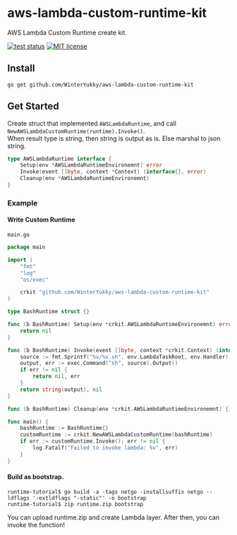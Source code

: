 # aws-lambda-custom-runtime-kit

AWS Lambda Custom Runtime create kit.

[![test status](https://github.com/WinterYukky/aws-lambda-custom-runtime-kit/actions/workflows/test.yml/badge.svg?branch=main "test status")](https://github.com/WinterYukky/aws-lambda-custom-runtime-kit/actions)
[![MIT license](https://img.shields.io/badge/license-MIT-brightgreen.svg)](https://opensource.org/licenses/MIT)

## Install

```shell
go get github.com/WinterYukky/aws-lambda-custom-runtime-kit
```

## Get Started

Create struct that implemented `AWSLambdaRuntime`, and call `NewAWSLambdaCustomRuntime(runtime).Invoke()`.  
When result type is string, then string is output as is. Else marshal to json string.

```go
type AWSLambdaRuntime interface {
	Setup(env *AWSLambdaRuntimeEnvironemnt) error
	Invoke(event []byte, context *Context) (interface{}, error)
	Cleanup(env *AWSLambdaRuntimeEnvironemnt)
}
```


### Example

#### Write Custom Runtime

`main.go`
```go
package main

import (
	"fmt"
	"log"
	"os/exec"

	crkit "github.com/WinterYukky/aws-lambda-custom-runtime-kit"
)

type BashRuntime struct {}

func (b BashRuntime) Setup(env *crkit.AWSLambdaRuntimeEnvironemnt) error {
	return nil
}

func (b BashRuntime) Invoke(event []byte, context *crkit.Context) (interface{}, error) {
	source := fmt.Sprintf("%v/%v.sh", env.LambdaTaskRoot, env.Handler)
	output, err := exec.Command("sh", source).Output()
	if err != nil {
		return nil, err
	}
	return string(output), nil
}

func (b BashRuntime) Cleanup(env *crkit.AWSLambdaRuntimeEnvironemnt) {}

func main() {
	bashRuntime := BashRuntime{}
	customRuntime := crkit.NewAWSLambdaCustomRuntime(bashRuntime)
	if err := customRuntime.Invoke(); err != nil {
		log.Fatalf("Failed to invoke lambda: %v", err)
	}
}
```

#### Build as bootstrap.

```shell
runtime-tutorial$ go build -a -tags netgo -installsuffix netgo --ldflags '-extldflags "-static"' -o bootstrap
runtime-tutorial$ zip runtime.zip bootstrap
```

You can upload runtime.zip and create Lambda layer.
After then, you can invoke the function!
